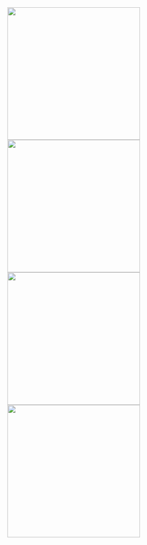 
<img src="https://github.com/user-attachments/assets/39573880-6cf6-47cb-a61f-6fd40785cea2" width="300">
<img src="https://github.com/user-attachments/assets/0776d732-a6ae-4d57-8f46-a9bfe513e11f" width="300">
<img src="https://github.com/user-attachments/assets/120cd02a-6c16-4f99-9c6f-4fcdc3aa6c4f" width="300">
<img src="https://github.com/user-attachments/assets/060431c9-60d4-4c7d-8021-468bc0597333" width="300">
